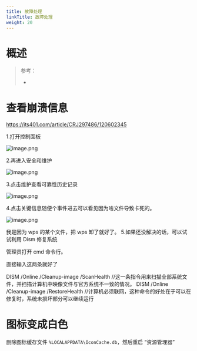 ```yaml
---
title: 故障处理
linkTitle: 故障处理
weight: 20
---
```


# 概述

> 参考：
>
> -

# 查看崩溃信息

<https://its401.com/article/CRJ297486/120602345>

1.打开控制面板

![image.png](https://notes-learning.oss-cn-beijing.aliyuncs.com/windows/1654348939190-57e80915-99a7-4521-992f-683029eff444.png)

2.再进入安全和维护

![image.png](https://notes-learning.oss-cn-beijing.aliyuncs.com/windows/1654348939189-d155d75e-ee86-4dce-8ddf-66eb077b7138.png)

3.点击维护查看可靠性历史记录

![image.png](https://notes-learning.oss-cn-beijing.aliyuncs.com/windows/1654348939189-f0bf328c-11eb-449c-91d7-a67f2d7c6e84.png)

4.点击关键信息随便个事件进去可以看见因为啥文件导致卡死的。

![image.png](https://notes-learning.oss-cn-beijing.aliyuncs.com/windows/1654348939160-131bfda2-8f0e-466b-b0d9-941a4542d9c0.png)

我是因为 wps 的某个文件，把 wps 卸了就好了。 5.如果还没解决的话，可以试试利用 Dism 修复系统

管理员打开 cmd 命令行。

直接输入这两条就好了

DISM /Online /Cleanup-image /ScanHealth //这一条指令用来扫描全部系统文件，并扫描计算机中映像文件与官方系统不一致的情况。 DISM /Online /Cleanup-image /RestoreHealth //计算机必须联网，这种命令的好处在于可以在修复时，系统未损坏部分可以继续运行

# 图标变成白色

删除图标缓存文件 `%LOCALAPPDATA\IconCache.db`，然后重启 “资源管理器”

